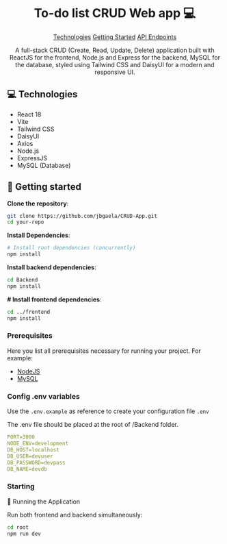 <h1 align="center" style="font-weight: bold;">To-do list CRUD Web app 💻</h1>

<p align="center">
<a href="#tech">Technologies</a>
<a href="#started">Getting Started</a>
<a href="#routes">API Endpoints</a>

</p>

<p align="center">A full-stack CRUD (Create, Read, Update, Delete) application built with ReactJS for the frontend, Node.js and Express for the backend, MySQL for the database, styled using Tailwind CSS and DaisyUI for a modern and responsive UI.</p>

<h2 id="technologies">💻 Technologies</h2>

- React 18
- Vite
- Tailwind CSS
- DaisyUI
- Axios
- Node.js
- ExpressJS
- MySQL (Database)

<h2 id="started">🚀 Getting started</h2>

**Clone the repository**:

```bash
git clone https://github.com/jbgaela/CRUD-App.git
cd your-repo
```

**Install Dependencies**:

```bash
# Install root dependencies (concurrently)
npm install
```

**Install backend dependencies**:

```bash
cd Backend
npm install
```

**# Install frontend dependencies**:

```bash
cd ../frontend
npm install
```

<h3>Prerequisites</h3>

Here you list all prerequisites necessary for running your project. For example:

- [NodeJS](https://nodejs.org/en)
- [MySQL](https://www.mysql.com/)

<h3>Config .env variables</h2>

Use the `.env.example` as reference to create your configuration file `.env`

The .env file should be placed at the root of /Backend folder.

```yaml
PORT=3000
NODE_ENV=development
DB_HOST=localhost
DB_USER=devuser
DB_PASSWORD=devpass
DB_NAME=devdb
```

<h3>Starting</h3>

🚀 Running the Application

Run both frontend and backend simultaneously:

```bash
cd root
npm run dev
```
